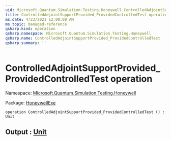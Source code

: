 ```yaml
---
uid: Microsoft.Quantum.Simulation.Testing.Honeywell.ControlledAdjointSupportProvided_ProvidedControlledTest
title: ControlledAdjointSupportProvided_ProvidedControlledTest operation
ms.date: 4/23/2021 12:00:00 AM
ms.topic: managed-reference
qsharp.kind: operation
qsharp.namespace: Microsoft.Quantum.Simulation.Testing.Honeywell
qsharp.name: ControlledAdjointSupportProvided_ProvidedControlledTest
qsharp.summary: ''
---
```


# ControlledAdjointSupportProvided_ProvidedControlledTest operation

Namespace: [Microsoft.Quantum.Simulation.Testing.Honeywell](xref:Microsoft.Quantum.Simulation.Testing.Honeywell)

Package: [HoneywellExe](https://nuget.org/packages/HoneywellExe)




```qsharp
operation ControlledAdjointSupportProvided_ProvidedControlledTest () : Unit
```


## Output : [Unit](xref:microsoft.quantum.qsharp.valueliterals#unit-literal)

